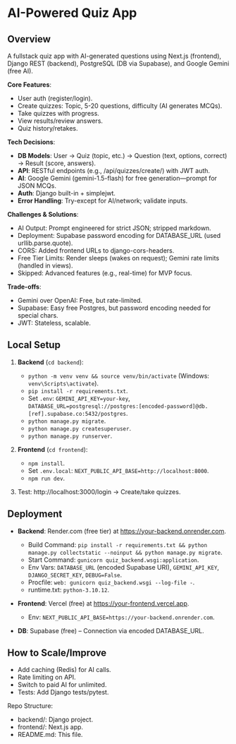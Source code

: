 # AI-Powered Quiz App

## Overview
A fullstack quiz app with AI-generated questions using Next.js (frontend), Django REST (backend), PostgreSQL (DB via Supabase), and Google Gemini (free AI).

**Core Features**:
- User auth (register/login).
- Create quizzes: Topic, 5-20 questions, difficulty (AI generates MCQs).
- Take quizzes with progress.
- View results/review answers.
- Quiz history/retakes.

**Tech Decisions**:
- **DB Models**: User → Quiz (topic, etc.) → Question (text, options, correct) → Result (score, answers).
- **API**: RESTful endpoints (e.g., /api/quizzes/create/) with JWT auth.
- **AI**: Google Gemini (gemini-1.5-flash) for free generation—prompt for JSON MCQs.
- **Auth**: Django built-in + simplejwt.
- **Error Handling**: Try-except for AI/network; validate inputs.

**Challenges & Solutions**:
- AI Output: Prompt engineered for strict JSON; stripped markdown.
- Deployment: Supabase password encoding for DATABASE_URL (used urllib.parse.quote).
- CORS: Added frontend URLs to django-cors-headers.
- Free Tier Limits: Render sleeps (wakes on request); Gemini rate limits (handled in views).
- Skipped: Advanced features (e.g., real-time) for MVP focus.

**Trade-offs**:
- Gemini over OpenAI: Free, but rate-limited.
- Supabase: Easy free Postgres, but password encoding needed for special chars.
- JWT: Stateless, scalable.

## Local Setup
1. **Backend** (`cd backend`):
   - `python -m venv venv && source venv/bin/activate` (Windows: `venv\Scripts\activate`).
   - `pip install -r requirements.txt`.
   - Set `.env`: `GEMINI_API_KEY=your-key`, `DATABASE_URL=postgresql://postgres:[encoded-password]@db.[ref].supabase.co:5432/postgres`.
   - `python manage.py migrate`.
   - `python manage.py createsuperuser`.
   - `python manage.py runserver`.

2. **Frontend** (`cd frontend`):
   - `npm install`.
   - Set `.env.local`: `NEXT_PUBLIC_API_BASE=http://localhost:8000`.
   - `npm run dev`.

3. Test: http://localhost:3000/login → Create/take quizzes.

## Deployment
- **Backend**: Render.com (free tier) at https://your-backend.onrender.com.
  - Build Command: `pip install -r requirements.txt && python manage.py collectstatic --noinput && python manage.py migrate`.
  - Start Command: `gunicorn quiz_backend.wsgi:application`.
  - Env Vars: `DATABASE_URL` (encoded Supabase URI), `GEMINI_API_KEY`, `DJANGO_SECRET_KEY`, `DEBUG=False`.
  - Procfile: `web: gunicorn quiz_backend.wsgi --log-file -`.
  - runtime.txt: `python-3.10.12`.

- **Frontend**: Vercel (free) at https://your-frontend.vercel.app.
  - Env: `NEXT_PUBLIC_API_BASE=https://your-backend.onrender.com`.

- **DB**: Supabase (free) – Connection via encoded DATABASE_URL.

## How to Scale/Improve
- Add caching (Redis) for AI calls.
- Rate limiting on API.
- Switch to paid AI for unlimited.
- Tests: Add Django tests/pytest.

Repo Structure:
- backend/: Django project.
- frontend/: Next.js app.
- README.md: This file.